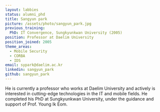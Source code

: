 ```yaml
---
layout: labbies
status: alumni_phd
title: Sangyun park
picture: /assets/photo/sangyun_park.jpg
previous_training:
  PhD: IT Convergence, Sungkyunkwan University (2005)
position: Professor at Daelim University
position_joined: 2005
theme_areas:
  - Mobile Security
  - CORBA
  - IDS
email: sypark@daelim.ac.kr
linkedin: sangyun_park
github: sangyun_park
---
```


He is currently a professor who works at Daelim University
and actively is interested in cutting-edge technologies in the IT and mobile fields. He completed his PhD at Sungkyunkwan University, under the guidance and support of Prof. Young Ik Eom.

 
